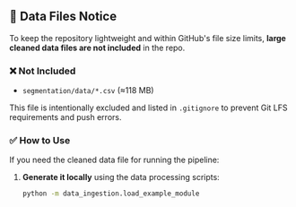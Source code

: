 ## 📁 Data Files Notice

To keep the repository lightweight and within GitHub's file size limits, **large cleaned data files are not included** in the repo.

### ❌ Not Included
- `segmentation/data/*.csv` (≈118 MB)

This file is intentionally excluded and listed in `.gitignore` to prevent Git LFS requirements and push errors.

### ✅ How to Use
If you need the cleaned data file for running the pipeline:

1. **Generate it locally** using the data processing scripts:
   ```bash
   python -m data_ingestion.load_example_module
